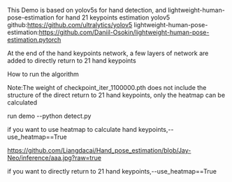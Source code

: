 This Demo is based on yolov5s for hand detection, and lightweight-human-pose-estimation for hand 21 keypoints estimation
yolov5 github:https://github.com/ultralytics/yolov5
lightweight-human-pose-estimation:https://github.com/Daniil-Osokin/lightweight-human-pose-estimation.pytorch

At the end of the hand keypoints network, a few layers of network are added to directly return to 21 hand keypoints

How to run the algorithm

Note:The weight of checkpoint_iter_1100000.pth does not include the structure of the direct return to 21 hand keypoints, 
only the heatmap can be calculated

run demo
--python detect.py

if you want to use heatmap to calculate hand keypoints,--use_heatmap==True

https://github.com/Liangdacai/Hand_pose_estimation/blob/Jay-Neo/inference/aaa.jpg?raw=true

if you want to directly return to 21 hand keypoints,--use_heatmap==True
